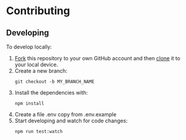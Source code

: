 # Contributing

## Developing

To develop locally:

1. [Fork](https://help.github.com/articles/fork-a-repo/) this repository to your
   own GitHub account and then
   [clone](https://help.github.com/articles/cloning-a-repository/) it to your local device.
2. Create a new branch:
   ```
   git checkout -b MY_BRANCH_NAME
   ```
3. Install the dependencies with:
   ```
   npm install
   ```
4. Create a file .env copy from .env.example
5. Start developing and watch for code changes:
   ```
   npm run test:watch
   ```

